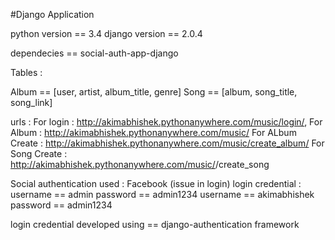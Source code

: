 #Django Application

python version == 3.4
django version == 2.0.4

dependecies == social-auth-app-django

Tables : 

Album == [user, artist, album_title, genre]
Song == [album, song_title, song_link]

urls : 
   For login : http://akimabhishek.pythonanywhere.com/music/login/,
   For Album : http://akimabhishek.pythonanywhere.com/music/
   For ALbum Create : http://akimabhishek.pythonanywhere.com/music/create_album/
   For Song Create : http://akimabhishek.pythonanywhere.com/music/<index>/create_song
  
Social authentication used : Facebook (issue in login)
login credential : username == admin password == admin1234
                   username == akimabhishek password == admin1234
                   
login credential developed using == django-authentication framework 


